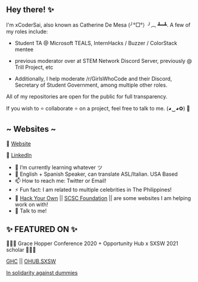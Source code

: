 ## Hey there! ✨

I'm xCoderSai, also known as Catherine De Mesa (╯°□°）╯︵ ┻━┻. A few of my roles include: 
- Student TA @ Microsoft TEALS, InternHacks / Buzzer / ColorStack mentee
- previous moderator over at STEM Network Discord Server, previously @ Trill Project, etc 

- Additionally, I help moderate /r/GirlsWhoCode and their Discord, Secretary of Student Government, among multiple other roles.

 All of my repositories are open for the public for full transparency. 

If you wish to ⭐ collaborate ⭐ on a project, feel free to talk to me. (◕‿◕✿) 🥰

## ~ Websites ~

🐧 [Website](https://xcodersai.github.io/)

🧐 [LinkedIn](https://www.linkedin.com/in/catiesai/)



- 🌱 I’m currently learning whatever ツ
- 👄 English + Spanish Speaker, can translate ASL/Italian. USA Based
- 📫 How to reach me: Twitter or Email!
- ⚡ Fun fact: I am related to multiple celebrities in The Philippines!
- 🤔 [Hack Your Own](https://hackyourown.org/) || [SCSC Foundation](https://www.scscfoundation.org/) || are some websites I am helping work on with!
- 💬 Talk to me!

## ✨ FEATURED ON ✨

🎉🎉🎉 Grace Hopper Conference 2020 + Opportunity Hub x SXSW 2021 scholar 🎉🎉🎉

[GHC](https://github.com/xCoderSai/xCoderSai/blob/main/GHCScholar.PNG) || [OHUB.SXSW](https://github.com/xCoderSai/xCoderSai/blob/main/Catherine%20De%20mesa.png)


[In solidarity against dummies](https://rms-open-letter.github.io/)

